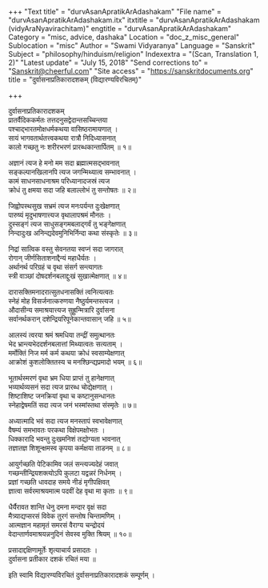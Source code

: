 +++
"Text title" = "durvAsanApratikArAdashakam"
"File name" = "durvAsanApratikArAdashakam.itx"
itxtitle = "durvAsanApratikArAdashakam (vidyAraNyavirachitam)"
engtitle = "durvAsanApratikArAdashakam"
Category = "misc, advice, dashaka"
Location = "doc_z_misc_general"
Sublocation = "misc"
Author = "Swami Vidyaranya"
Language = "Sanskrit"
Subject = "philosophy/hinduism/religion"
Indexextra = "(Scan, Translation 1, 2)"
"Latest update" = "July 15, 2018"
"Send corrections to" = "Sanskrit@cheerful.com"
"Site access" = "https://sanskritdocuments.org"
title = "दुर्वासनाप्रतिकारादशकम् (विद्यारण्यविरचितम्)"

+++
  
 दुर्वासनाप्रतिकारादशकम्   
प्रातर्वैदिककर्मतः तत्तदनुसद्वेदान्तसच्चिन्तया  
पश्चाद्भारतमोक्षधर्मकथया वासिष्ठरामायणात् ।  
सायं भागवतार्थतत्त्वकथया रात्रौ निदिध्यासनात्  
कालो गच्छतु नः शरीरभरणं प्रारब्धकान्तार्पितम् ॥ १॥  
  
अज्ञानं त्यज हे मनो मम सदा ब्रह्मात्मसद्भावनात्  
सङ्कल्पानखिलानपि त्यज जगन्मिथ्यात्व सम्भावनात् ।  
कामं साधनसाधनाश्रम परिध्यानादजस्रं त्यज  
क्रोधं तु क्षमया सदा जहि बलाल्लोभं तु सन्तोषतः ॥ २॥  
  
जिह्वोपस्थसुख सभ्रमं त्यज मनःपर्यन्त दुःखेक्षणात्  
पारुष्यं मृदुभाषणात्त्यज वृथालापश्रमं मौनतः ।  
दुस्सङ्गं त्यज साधुसङ्गमबलाद्गर्वं तु भङ्गेक्षणात्  
निन्दादुःख अनिन्द्यदेवमुनिभिर्निन्दा कथा संस्कृतेः ॥ ३॥  
  
निद्रां सात्विक वस्तु सेवनतया स्वप्नं सदा जागरात्  
रोगान् जीर्णसिताशनाद्दैन्यं महाधैर्यतः ।  
अर्थानर्थ परिग्रहं च वृथा संसर्ग सन्त्यागतः  
स्त्री वाञ्छां दोषदर्शनबलाद्दुःखं सुखात्मेक्षणात् ॥ ४॥  
  
दारासक्तिमनादरात्सुतधनासक्तिं त्वनित्यत्वतः  
स्नेहं मोह विसर्जनात्करुणया नैष्ठुर्यमन्तस्त्यज ।  
औदासीन्य समाश्रयात्त्यज सुह्रुन्मित्रारि दुर्वासना  
सर्वानर्थकरान् दशेन्द्रियरिपूनेकान्तवासान् जहि ॥ ५॥  
  
आलस्यं त्वरया श्रमं श्रमधिया तन्द्रीं समुत्थानतः  
भेद भ्रान्त्यभेददर्शनबलात्तां मिथ्यात्वतः सत्यताम् ।  
मर्मोक्तिं निज मर्म कर्म कथया क्रोधं स्वसाम्येक्षणात्  
आक्रोशं कुशलोक्तितस्य च मनश्छिन्द्यप्रमादो भयम् ॥ ६॥  
  
भूतार्थस्मरणं वृथा भ्रम धिया प्राप्तं तु हानेक्षणात्  
भव्यार्थव्यसनं सदा त्यज प्रारब्ध चोद्येक्षणात् ।  
शिष्टाशिष्ट जनक्रियां वृथा च कष्टानुसन्धानतः  
स्नेहाद्वेषमतिं सदा त्यज जनं भस्मांस्तथा संस्मृतेः ॥ ७॥  
  
अध्यात्मादि भवं सदा त्यज मनस्तापं स्वभावेक्षणात्  
वैषम्यं समभावतः परकथा विक्षेपमक्षोभतः ।  
धिक्कारादि भवन्तु दुःखमनिशं तद्योग्यता भावनात्  
तज्ञातज्ञ शिशून्क्षमस्व कृपया कर्मक्षया ताडनम् ॥ ८॥  
  
आयुर्गच्छति पेटिकामिव जलं सन्त्यज्यदेहं जवात्  
गच्छन्तीन्द्रियशक्त्योऽपि कुलटा यद्वन्नरं निर्धनम् ।  
प्रज्ञां गच्छति धावदाह समये नीडं मृगीपक्षिवत्  
ज्ञात्वा सर्वरमाश्रयमात्म पदवीं देह वृथा मा कृताः ॥ ९॥  
  
धैर्यैरावत शान्ति धेनु दमना मन्दार वृक्षं सदा  
मैत्र्याद्यप्सरसं विवेक तुरगं सन्तोष चिन्तामणिम् ।  
आत्मज्ञान महामृतं समरसं वैराग्य चन्द्रोदयं  
वेदान्तार्णवमाश्रयन्ननुदिनं सेवस्व मुक्ति श्रियम् ॥ १०॥  
  
प्रसादाद्दक्षिणामूर्तेः श‍ृत्याचार्य प्रसादतः ।  
दुर्वासना प्रतीकार दशकं रचितं मया ॥  
  
इति स्वामि विद्यारण्यविरचितं दुर्वासनाप्रतिकारादशकं सम्पूर्णम् ।  
  
  
